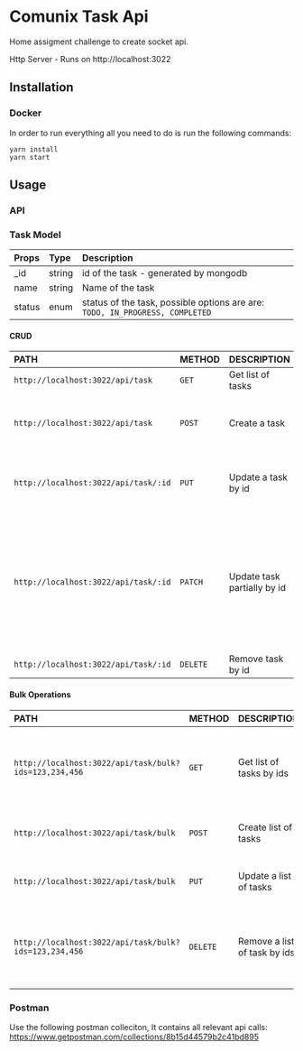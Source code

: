 # Comunix Task Api

Home assigment challenge to create socket api.

Http Server - Runs on http://localhost:3022

## Installation
### Docker
In order to run everything all you need to do is run the following commands:

    yarn install
    yarn start

## Usage

### API

### Task Model
| Props | Type | Description
| :--- | :--- | :--- |
| _id | string | id of the task - generated by mongodb |
| name | string | Name of the task |
| status | enum | status of the task, possible options are are: `TODO, IN_PROGRESS, COMPLETED` |

#### CRUD
| PATH | METHOD | DESCRIPTION | PAYLOAD 
| :--- | :--- | :--- | :--- |
| `http://localhost:3022/api/task` | `GET` | Get list of tasks | |
| `http://localhost:3022/api/task` | `POST` | Create a task | Task Model - send a task in the body
| `http://localhost:3022/api/task/:id` | `PUT` | Update a task by id | Task Model - send a task in the body
| `http://localhost:3022/api/task/:id` | `PATCH` | Update task partially by id | Task Model - send a task in the body, can be partial task with only some of the properties
| `http://localhost:3022/api/task/:id` | `DELETE` | Remove task by id | |

#### Bulk Operations
| PATH | METHOD | DESCRIPTION | PAYLOAD 
| :--- | :--- | :--- | :--- |
| `http://localhost:3022/api/task/bulk?ids=123,234,456` | `GET` | Get list of tasks by ids | ids - query param, comma seperated list of ids to get |
| `http://localhost:3022/api/task/bulk` | `POST` | Create list of tasks | Task Model[] - array of tasks
| `http://localhost:3022/api/task/bulk` | `PUT` | Update a list of tasks | Task Model[] - array of tasks
| `http://localhost:3022/api/task/bulk?ids=123,234,456` | `DELETE` | Remove a list of task by ids | ids - query param, comma seperated list of ids to remove |

### Postman
Use the following postman colleciton,
It contains all relevant api calls:
        https://www.getpostman.com/collections/8b15d44579b2c41bd895